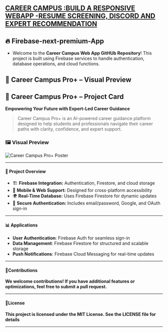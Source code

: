 

## [CAREER CAMPUS :BUILD A RESPONSIVE WEBAPP -RESUME SCREENING, DISCORD AND EXPERT RECOMMENDATION](https://studio--career-compass-zeyh7.us-central1.hosted.app)
 ## 🔥 Firebase-next-premium-App 
- Welcome to the **Career Campus Web App  GitHUb Repository**! This project is built using Firebase services to handle authentication, database operations, and cloud functions.

## 🧭 Career Campus Pro+ – Visual Preview

## 🧭 Career Campus Pro+ – Project Card  
**Empowering Your Future with Expert-Led Career Guidance**

> Career Campus Pro+ is an AI-powered career guidance platform designed to help students and professionals navigate their career paths with clarity, confidence, and expert support.

### 🖼️ Visual Preview  
![Career Campus Pro+ Poster](https://github.com/Ishita95-harvad/CAREER--CAMPUS-Firebase-next-premium-App/blob/main/assets/photo_2025-08-12_10-37-36.jpg?raw=true)

--------------------------------------------------------------------------------------------------------------------------------------------------------------------------------------------------------------------
 #### 📌 Project Overview
 
- 🏗 **Firebase Integration:** Authentication, Firestore, and cloud storage  
- 📱 **Mobile & Web Support:** Designed for cross-platform accessibility  
- 🌍 **Real-Time Database:** Uses Firebase Firestore for dynamic updates  
- 🔐 **Secure Authentication:** Includes email/password, Google, and OAuth sign-in  

-------------------------------------------------------------------------------------------------------------------------------------------------------------------------------------------------------------------

 #### 📊 **Applications**
 
- **User Authentication**: Firebase Auth for seamless sign-in
- **Data Management**: Firebase Firestore for structured and scalable storage
- **Push Notifications**: Firebase Cloud Messaging for real-time updates
-------------------------------------------------------------------------------------------------------------------------------------------------------------------------------------------------------------------

#### 🤝**Contributions**

**We welcome contributions! If you have additional features or optimizations, feel free to submit a pull request.**

-------------------------------------------------------------------------------------------------------------------------------------------------------------------------------------------------------------------

#### 📜**License**

**This project is licensed under the MIT License. See the LICENSE file for details**

-------------------------------------------------------------------------------------------------------------------------------------------------------------------------------------------------------------------
